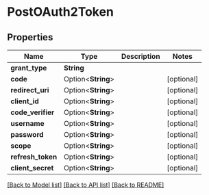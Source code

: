 # PostOAuth2Token

## Properties

Name | Type | Description | Notes
------------ | ------------- | ------------- | -------------
**grant_type** | **String** |  | 
**code** | Option<**String**> |  | [optional]
**redirect_uri** | Option<**String**> |  | [optional]
**client_id** | Option<**String**> |  | [optional]
**code_verifier** | Option<**String**> |  | [optional]
**username** | Option<**String**> |  | [optional]
**password** | Option<**String**> |  | [optional]
**scope** | Option<**String**> |  | [optional]
**refresh_token** | Option<**String**> |  | [optional]
**client_secret** | Option<**String**> |  | [optional]

[[Back to Model list]](../README.md#documentation-for-models) [[Back to API list]](../README.md#documentation-for-api-endpoints) [[Back to README]](../README.md)



